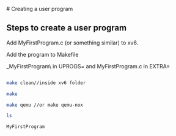 <p> # Creating a user program </p>

<h2>Steps to create a user program</h2>

<p>Add MyFirstProgram.c (or something similar) to xv6.</p>

<p>Add the program to Makefile</p>

<p>_MyFirstProgram\ in UPROGS= and MyFirstProgram.c in EXTRA=</p>

```sh

make clean//inside xv6 folder

make

make qemu //or make qemu-nox

ls

MyFirstProgram

```